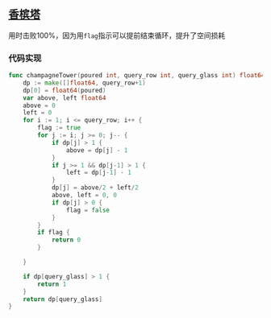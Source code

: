 ## [香槟塔](https://leetcode-cn.com/problems/champagne-tower/)

用时击败100%，因为用`flag`指示可以提前结束循环，提升了空间损耗



### 代码实现

```go
func champagneTower(poured int, query_row int, query_glass int) float64 {
	dp := make([]float64, query_row+1)
	dp[0] = float64(poured)
	var above, left float64
	above = 0
	left = 0
	for i := 1; i <= query_row; i++ {
		flag := true
		for j := i; j >= 0; j-- {
			if dp[j] > 1 {
				above = dp[j] - 1
			}
			if j >= 1 && dp[j-1] > 1 {
				left = dp[j-1] - 1
			}
			dp[j] = above/2 + left/2
			above, left = 0, 0
			if dp[j] > 0 {
				flag = false
			}
		}
		if flag {
			return 0
		}

	}

	if dp[query_glass] > 1 {
		return 1
	}
	return dp[query_glass]
}
```

